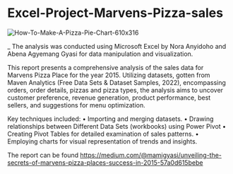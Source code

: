 # Excel-Project-Marvens-Pizza-sales
![How-To-Make-A-Pizza-Pie-Chart-610x316](https://github.com/Masg1103/Excel-Project-Marvens-Pizza-sales/assets/139725529/8f0701c4-4b90-441e-91d1-6878b0f36a5e)

_ The analysis was conducted using Microsoft Excel by Nora Anyidoho and Abena Agyemang Gyasi for data manipulation and visualization.

This report presents a comprehensive analysis of the sales data for Marvens Pizza Place for the year 2015. Utilizing datasets, gotten from Maven Analytics (Free Data Sets & Dataset Samples, 2022), encompassing orders, order details, pizzas and pizza types, the analysis aims to uncover customer preference, revenue generation, product performance, best sellers, and suggestions for menu optimization.

 Key techniques included:
•	Importing and merging datasets.
•	Drawing relationships between Different Data Sets (workbooks) using Power Pivot
•	Creating Pivot Tables for detailed examination of sales patterns.
•	Employing charts for visual representation of trends and insights.

The report can be found https://medium.com/@mamigyasi/unveiling-the-secrets-of-marvens-pizza-places-success-in-2015-57a0d615bebe

